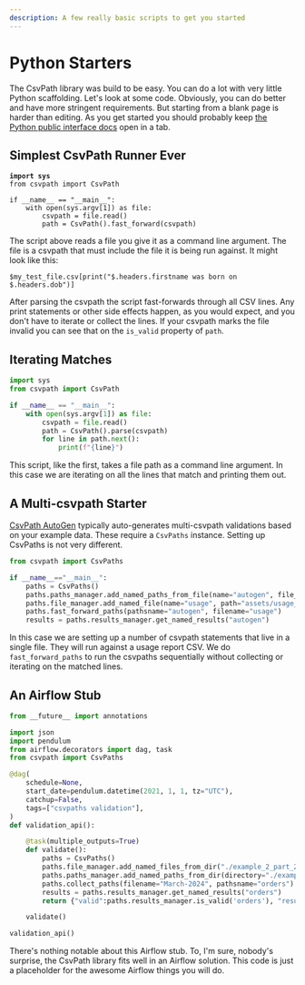 ```yaml
---
description: A few really basic scripts to get you started
---
```


# Python Starters

The CsvPath library was build to be easy. You can do a lot with very little Python scaffolding. Let's look at some code. Obviously, you can do better and have more stringent requirements. But starting from a blank page is harder than editing. As you get started you should probably keep [the Python public interface docs](https://csvpath.github.io/csvpath/csvpath.html) open in a tab.

## Simplest CsvPath Runner Ever

<pre class="language-python"><code class="lang-python"><strong>import sys
</strong>from csvpath import CsvPath

if __name__ == "__main__":
    with open(sys.argv[1]) as file:
        csvpath = file.read()
        path = CsvPath().fast_forward(csvpath)
</code></pre>

The script above reads a file you give it as a command line argument. The file is a csvpath that must include the file it is being run against.  It might look like this:&#x20;

```
$my_test_file.csv[print("$.headers.firstname was born on $.headers.dob")]
```

After parsing the csvpath the script fast-forwards through all CSV lines. Any print statements or other side effects happen, as you would expect, and you don't have to iterate or collect the lines. If your csvpath marks the file invalid you can see that on the `is_valid` property of `path`.

## Iterating Matches

```python
import sys
from csvpath import CsvPath

if __name__ == "__main__":
    with open(sys.argv[1]) as file:
        csvpath = file.read()
        path = CsvPath().parse(csvpath)
        for line in path.next():
            print(f"{line}")
```

This script, like the first, takes a file path as a command line argument. In this case we are iterating on all the lines that match and printing them out.

## A Multi-csvpath Starter

[CsvPath AutoGen](https://autogen.csvpath.org/) typically auto-generates multi-csvpath validations based on your example data. These require a `CsvPaths` instance. Setting up CsvPaths is not very different.

```python
from csvpath import CsvPaths

if __name__=="__main__":
    paths = CsvPaths()
    paths.paths_manager.add_named_paths_from_file(name="autogen", file_path="assets/created_by_autogen.csvpath")
    paths.file_manager.add_named_file(name="usage", path="assets/usage_report_excerpt.csv")
    paths.fast_forward_paths(pathsname="autogen", filename="usage")
    results = paths.results_manager.get_named_results("autogen")
```

In this case we are setting up a number of csvpath statements that live in a single file. They will run against a usage report CSV. We do `fast_forward_paths` to run the csvpaths sequentially without collecting or iterating on the matched lines.

## An Airflow Stub

```python
from __future__ import annotations

import json
import pendulum
from airflow.decorators import dag, task
from csvpath import CsvPaths

@dag(
    schedule=None,
    start_date=pendulum.datetime(2021, 1, 1, tz="UTC"),
    catchup=False,
    tags=["csvpaths validation"],
)
def validation_api():

    @task(multiple_outputs=True)
    def validate():
        paths = CsvPaths()
        paths.file_manager.add_named_files_from_dir("./example_2_part_2/csvs")
        paths.paths_manager.add_named_paths_from_dir(directory="./example_2_part_2/csvpaths")
        paths.collect_paths(filename="March-2024", pathsname="orders")
        results = paths.results_manager.get_named_results("orders")
        return {"valid":paths.results_manager.is_valid('orders'), "results_count":len(paths.results_manager.get_named_results('orders'))}

    validate()

validation_api()    
```

There's nothing notable about this Airflow stub. To, I'm sure, nobody's surprise, the CsvPath library fits well in an Airflow solution. This code is just a placeholder for the awesome Airflow things you will do.
